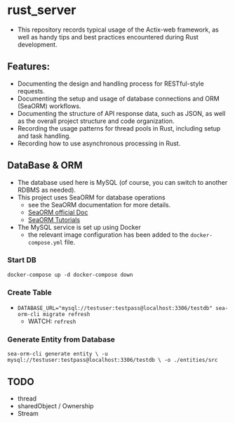 # rust_server

- This repository records typical usage of the Actix-web framework, as well as handy tips and best practices encountered during Rust development.


## Features:

-  Documenting the design and handling process for RESTful-style requests.
-  Documenting the setup and usage of database connections and ORM (SeaORM) workflows.
-  Documenting the structure of API response data, such as JSON,  as well as the overall project structure and code organization.
-  Recording the usage patterns for thread pools in Rust, including setup and task handling.
-  Recording how to use asynchronous processing in Rust.

## DataBase & ORM

- The database used here is MySQL (of course, you can switch to another RDBMS as needed).
- This project uses SeaORM for database operations 
  - see the SeaORM documentation for more details.
  - [SeaORM official Doc](https://www.sea-ql.org/SeaORM/docs/index/)
  - [SeaORM Tutorials](https://www.sea-ql.org/sea-orm-tutorial/)
- The MySQL service is set up using Docker
  - the relevant image configuration has been added to the `docker-compose.yml` file.

### Start DB

`
    docker-compose up -d
    docker-compose down 
`

### Create Table

- `DATABASE_URL="mysql://testuser:testpass@localhost:3306/testdb" sea-orm-cli migrate refresh `
    - WATCH: `refresh`

### Generate Entity from Database

`
sea-orm-cli generate entity \
    -u mysql://testuser:testpass@localhost:3306/testdb \
    -o ./entities/src
`

## TODO

- thread
- sharedObject / Ownership
- Stream